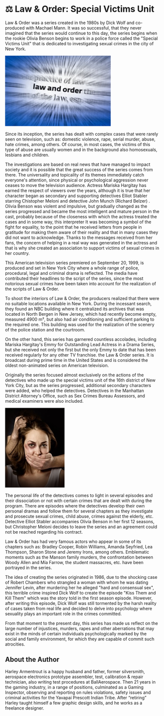 # ⚖ Law & Order: Special Victims Unit

Law & Order was a series created in the 1980s by Dick Wolf and co-produced with Machael Mann. It was so successful, that they never imagined that the series would continue to this day, the series begins when the rookie Olivia Benson begins to work in a police force called the "Special Victims Unit" that is dedicated to investigating sexual crimes in the city of New York.

![Law & Order](_static/images/law-and-order-special-victims-unit/law-and-order.jpg)

Since its inception, the series has dealt with complex cases that were rarely seen on television, such as: domestic violence, rape, serial murder, abuse, hate crimes, among others. Of course, in most cases, the victims of this type of abuse are usually women and in the background also homosexuals, lesbians and children.

The investigations are based on real news that have managed to impact society and it is possible that the great success of the series comes from there. The universality and topicality of its themes immediately catch everyone's attention, since physical or psychological aggression never ceases to move the television audience. Actress Mariska Hargitay has earned the respect of viewers over the years, although it is true that her character began as secondary and supporting detectives Elliot Stabler starring Chistopher Meloni and detective John Munch (Richard Belzer) . Olivia Benson was violent and impulsive, but gradually changed as the series progressed and became the most intelligent and mature person in the cast, probably because of the closeness with which the actress treated the cases and in some way, this interpreter It was becoming a symbol of the fight for equality, to the point that he received letters from people in gratitude for making them aware of their reality and that in many cases they did not want to acknowledge. Thanks to the messages received from her fans, the concern of helping in a real way was generated in the actress and that is why she created an association to support victims of sexual crimes in her country.

This American television series premiered on September 20, 1999, is produced and set in New York City where a whole range of police, procedural, legal and criminal drama is reflected. The media have contributed their headlines to the script of the series, since the most notorious sexual crimes have been taken into account for the realization of the scripts of Law & Order.

To shoot the interiors of Law & Order, the producers realized that there were no suitable locations available in New York. During the incessant search, they found an NBC building where it centralized its archives that was located in North Bergen in New Jersey, which had recently become empty, measured 4900 m², but also had air conditioning and sufficient parking to the required one. This building was used for the realization of the scenery of the police station and the courtroom.

On the other hand, this series has garnered countless accolades, including Mariska Hargitay's Emmy for Outstanding Lead Actress in a Drama Series, but she received not only the first but the only Emmy to date that has been received regularly for any other TV franchise. the Law & Order series. It is broadcast during prime time in the United States and is considered the oldest non-animated series on American television.

Originally the series focused almost exclusively on the actions of the detectives who made up the special victims unit of the 16th district of New York City, but as the series progressed, additional secondary characters were added, who helped the detectives. Detectives in the Manhattan District Attorney's Office, such as Sex Crimes Bureau Assessors, and medical examiners were also included.

![Battered Wife](_static/images/law-and-order-special-victims-unit/battered-wife.jpg)

The personal life of the detectives comes to light in several episodes and their dissociation or not with certain crimes that are dealt with during the program. There are episodes where the detectives develop their own personal dramas and follow them for several chapters as they investigate and prosecute sexual crimes, child abuse, crimes against the elderly, etc. Detective Elliot Stabler accompanies Olivia Benson in her first 12 seasons, but Christopher Meloni decides to leave the series and an agreement could not be reached regarding his contract.

Law & Order has had very famous actors who appear in some of its chapters such as: Bradley Cooper, Robin Williams, Amanda Seyfried, Lea Thompson, Sharon Stone and Jeremy Irons, among others. Emblematic moments such as the Manson family murders, the confrontation between Woody Allen and Mía Farrow, the student massacres, etc. have been portrayed in the series.

The idea of creating the series originated in 1986, due to the shocking case of Robert Chambers who strangled a woman with whom he was dating Jennifer Levin, after murdering her he alleged "hard and consensual sex", this terrible crime inspired Dick Wolf to create the episode "Kiss Them and Kill Them" which was the story told in the first season episode. However, after writing this episode, Dick Wolf was still tormented by the harsh reality of cases taken from real life and decided to delve into psychology where sexuality plays an important role in the crimes committed.

From that moment to the present day, this series has made us reflect on the large number of injustices, murders, rapes and other aberrations that may exist in the minds of certain individuals psychologically marked by the social and family environment, for which they are capable of commit such atrocities.

## About the Author

Harley Armentrout is a happy husband and father, former silversmith, aerospace electronics prototype assembler, test, calibration & repair technician, also writing test procedures at BallAerospace. Then 21 years in the gaming industry, in a range of positions, culminated as a Gaming Inspector, observing and reporting on rules violations, safety issues and criminal activities for the Yavapai Prescott Indian Tribe. After “retiring” Harley taught himself a few graphic design skills, and he works as a freelance designer.
